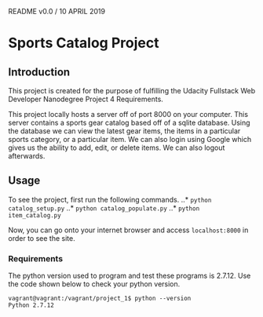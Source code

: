 README v0.0 / 10 APRIL 2019

# Sports Catalog Project

## Introduction
This project is created for the purpose of fulfilling the Udacity Fullstack Web
Developer Nanodegree Project 4 Requirements.

This project locally hosts a server off of port 8000 on your computer. This
server contains a sports gear catalog based off of a sqlite database. Using
the database we can view the latest gear items, the items in a particular sports
category, or a particular item. We can also login using Google which gives us
the ability to add, edit, or delete items. We can also logout afterwards.

## Usage
To see the project, first run the following commands.
..* `python catalog_setup.py`
..* `python catalog_populate.py`
..* `python item_catalog.py`

Now, you can go onto your internet browser and access `localhost:8000` in order
to see the site.

### Requirements
The python version used to program and test these programs is 2.7.12. Use the
code shown below to check your python version.
```
vagrant@vagrant:/vagrant/project_1$ python --version
Python 2.7.12
```
